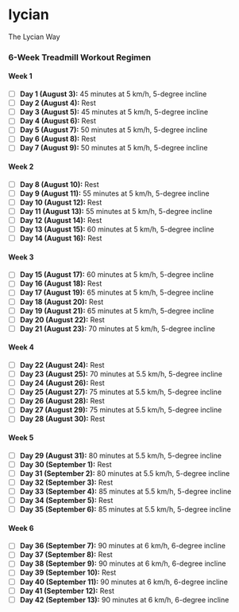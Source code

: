 # lycian
The Lycian Way


### 6-Week Treadmill Workout Regimen

#### Week 1
- [ ] **Day 1 (August 3):** 45 minutes at 5 km/h, 5-degree incline
- [ ] **Day 2 (August 4):** Rest
- [ ] **Day 3 (August 5):** 45 minutes at 5 km/h, 5-degree incline
- [ ] **Day 4 (August 6):** Rest
- [ ] **Day 5 (August 7):** 50 minutes at 5 km/h, 5-degree incline
- [ ] **Day 6 (August 8):** Rest
- [ ] **Day 7 (August 9):** 50 minutes at 5 km/h, 5-degree incline

#### Week 2
- [ ] **Day 8 (August 10):** Rest
- [ ] **Day 9 (August 11):** 55 minutes at 5 km/h, 5-degree incline
- [ ] **Day 10 (August 12):** Rest
- [ ] **Day 11 (August 13):** 55 minutes at 5 km/h, 5-degree incline
- [ ] **Day 12 (August 14):** Rest
- [ ] **Day 13 (August 15):** 60 minutes at 5 km/h, 5-degree incline
- [ ] **Day 14 (August 16):** Rest

#### Week 3
- [ ] **Day 15 (August 17):** 60 minutes at 5 km/h, 5-degree incline
- [ ] **Day 16 (August 18):** Rest
- [ ] **Day 17 (August 19):** 65 minutes at 5 km/h, 5-degree incline
- [ ] **Day 18 (August 20):** Rest
- [ ] **Day 19 (August 21):** 65 minutes at 5 km/h, 5-degree incline
- [ ] **Day 20 (August 22):** Rest
- [ ] **Day 21 (August 23):** 70 minutes at 5 km/h, 5-degree incline

#### Week 4
- [ ] **Day 22 (August 24):** Rest
- [ ] **Day 23 (August 25):** 70 minutes at 5.5 km/h, 5-degree incline
- [ ] **Day 24 (August 26):** Rest
- [ ] **Day 25 (August 27):** 75 minutes at 5.5 km/h, 5-degree incline
- [ ] **Day 26 (August 28):** Rest
- [ ] **Day 27 (August 29):** 75 minutes at 5.5 km/h, 5-degree incline
- [ ] **Day 28 (August 30):** Rest

#### Week 5
- [ ] **Day 29 (August 31):** 80 minutes at 5.5 km/h, 5-degree incline
- [ ] **Day 30 (September 1):** Rest
- [ ] **Day 31 (September 2):** 80 minutes at 5.5 km/h, 5-degree incline
- [ ] **Day 32 (September 3):** Rest
- [ ] **Day 33 (September 4):** 85 minutes at 5.5 km/h, 5-degree incline
- [ ] **Day 34 (September 5):** Rest
- [ ] **Day 35 (September 6):** 85 minutes at 5.5 km/h, 5-degree incline

#### Week 6
- [ ] **Day 36 (September 7):** 90 minutes at 6 km/h, 6-degree incline
- [ ] **Day 37 (September 8):** Rest
- [ ] **Day 38 (September 9):** 90 minutes at 6 km/h, 6-degree incline
- [ ] **Day 39 (September 10):** Rest
- [ ] **Day 40 (September 11):** 90 minutes at 6 km/h, 6-degree incline
- [ ] **Day 41 (September 12):** Rest
- [ ] **Day 42 (September 13):** 90 minutes at 6 km/h, 6-degree incline
